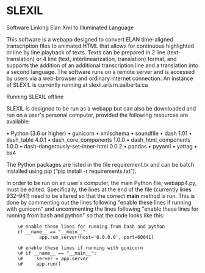 # SLEXIL
Software Linking Elan Xml to Illuminated Language

This software is a webapp designed to convert ELAN time-aligned transcription files to animated HTML that allows for continuous highlighted or line by line playback of texts. Texts can be prepared in 2 line (text-translation) or 4 line (text, interlinearization, translation) format, and supports the addition of an additional transcription line and a translation into a second language. The software runs on a remote server and is accessed by users via a web-browser and ordinary internet connection. An instance of SLEXIL is currently running at slexil.artsrn.ualberta.ca

Running SLEXIL offline

SLEXIL is designed to be run as a webapp but can also be downloaded and run on a user's personal computer, provided the following resources are available:

•	Python (3.6 or higher)
•	gunicorn
•	xmlschema
•	soundfile
•	dash 1.01
•	dash_table 4.0.1
•	dash_core_components 1.0.0
•	dash_html_components 1.0.0
•	dash-dangerously-set-inner-html 0.0.2
•	pandas
•	pyyaml
•	yattag
•	bs4

The Python packages are listed in the file requirement.tx and can be batch installed using pip (“pip install -r requirements.txt”).

In order to be run on an user's computer, the main Python file, webapp4.py, must be edited. Specifically, the lines at the end of the file (currently lines 932–941) need to be altered so that the correct __main__ method is run. This is done by commenting out the lines following "enable these lines if running with gunicorn" and uncommenting the lines following "enable these lines for running from bash and python" so that the code looks like this:

        \# enable these lines for running from bash and python
        if __name__ == "__main__":
                app.run_server(host='0.0.0.0', port=60041)

        \# enable these lines if running with gunicorn
        \# if __name__ == "__main__":
        \#     server = app.server
        \#     app.run()

